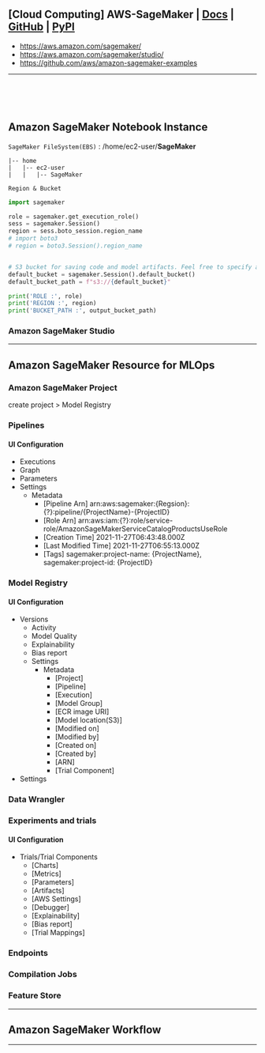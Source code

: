 ## [Cloud Computing] AWS-SageMaker | [Docs](https://sagemaker.readthedocs.io/en/stable/index.html) | [GitHub](https://github.com/aws/sagemaker-python-sdk) | [PyPI]()


- https://aws.amazon.com/sagemaker/
- https://aws.amazon.com/sagemaker/studio/
- https://github.com/aws/amazon-sagemaker-examples

---

<br><br><br>


## Amazon SageMaker Notebook Instance
`SageMaker FileSystem(EBS)` : /home/ec2-user/**SageMaker** 

```
|-- home
|   |-- ec2-user
|   |   |-- SageMaker

```

`Region & Bucket`
```python
import sagemaker

role = sagemaker.get_execution_role()
sess = sagemaker.Session()
region = sess.boto_session.region_name
# import boto3
# region = boto3.Session().region_name


# S3 bucket for saving code and model artifacts. Feel free to specify a different bucket and prefix
default_bucket = sagemaker.Session().default_bucket()
default_bucket_path = f"s3://{default_bucket}"

print('ROLE :', role)
print('REGION :', region)
print('BUCKET_PATH :', output_bucket_path)
```


### Amazon SageMaker Studio





---

## Amazon SageMaker Resource for MLOps
### Amazon SageMaker Project
create project > Model Registry

### Pipelines
#### UI Configuration
- Executions
- Graph
- Parameters
- Settings
  - Metadata
    - [Pipeline Arn] arn:aws:sagemaker:{Regsion}:{?}:pipeline/{ProjectName}-{ProjectID}
    - [Role Arn] arn:aws:iam:{?}:role/service-role/AmazonSageMakerServiceCatalogProductsUseRole
    - [Creation Time] 2021-11-27T06:43:48.000Z
    - [Last Modified Time] 2021-11-27T06:55:13.000Z
    - [Tags] sagemaker:project-name: {ProjectName}, sagemaker:project-id: {ProjectID}

### Model Registry
#### UI Configuration
- Versions
  - Activity
  - Model Quality
  - Explainability
  - Bias report
  - Settings
    - Metadata
      - [Project]
      - [Pipeline]
      - [Execution]
      - [Model Group]
      - [ECR image URI]
      - [Model location(S3)]
      - [Modified on]
      - [Modified by]
      - [Created on]
      - [Created by]
      - [ARN]
      - [Trial Component]
- Settings

### Data Wrangler
### Experiments and trials
#### UI Configuration
- Trials/Trial Components
  - [Charts]
  - [Metrics]
  - [Parameters]
  - [Artifacts]
  - [AWS Settings]
  - [Debugger]
  - [Explainability]
  - [Bias report]
  - [Trial Mappings]


### Endpoints
### Compilation Jobs
### Feature Store


---

## Amazon SageMaker Workflow



---
